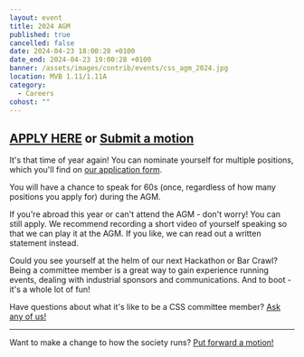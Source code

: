 ```yaml
---
layout: event
title: 2024 AGM
published: true
cancelled: false
date: 2024-04-23 18:00:28 +0100
date_end: 2024-04-23 19:00:28 +0100
banner: /assets/images/contrib/events/css_agm_2024.jpg
location: MVB 1.11/1.11A
category:
  - Careers
cohost: ""
---
```

## [APPLY HERE](https://forms.office.com/e/z8pW87mnAn) or [Submit a motion](https://forms.office.com/e/trYD9h0Jcw)

It's that time of year again! You can nominate yourself for multiple positions, which you'll find on [our application form](https://forms.office.com/e/z8pW87mnAn).

You will have a chance to speak for 60s (once, regardless of how many positions you apply for) during the AGM.

If you're abroad this year or can't attend the AGM - don't worry! You can still apply. We recommend recording a short video of yourself speaking so that we can play it at the AGM. If you like, we can read out a written statement instead.

Could you see yourself at the helm of our next Hackathon or Bar Crawl? Being a committee member is a great way to gain experience running events, dealing with industrial sponsors and communications. And to boot - it's a whole lot of fun!

Have questions about what it's like to be a CSS committee member? [Ask any of us!](https://cssbristol.co.uk/contact/)

---

Want to make a change to how the society runs? [Put forward a motion!](https://forms.office.com/e/trYD9h0Jcw)
